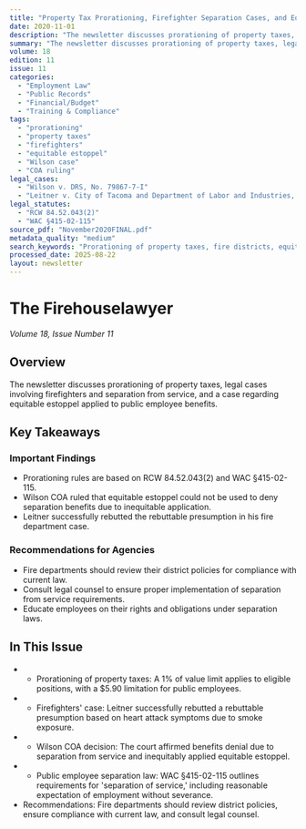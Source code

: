 ```yaml
---
title: "Property Tax Prorationing, Firefighter Separation Cases, and Equitable Estoppel in Public Benefits"
date: 2020-11-01
description: "The newsletter discusses prorationing of property taxes, legal cases involving firefighters and separation from service, and a case regarding equitable estoppel applied to public employee benefits."
summary: "The newsletter discusses prorationing of property taxes, legal cases involving firefighters and separation from service, and a case regarding equitable estoppel applied to public employee benefits."
volume: 18
edition: 11
issue: 11
categories:
  - "Employment Law"
  - "Public Records"
  - "Financial/Budget"
  - "Training & Compliance"
tags:
  - "prorationing"
  - "property taxes"
  - "firefighters"
  - "equitable estoppel"
  - "Wilson case"
  - "COA ruling"
legal_cases:
  - "Wilson v. DRS, No. 79867-7-I"
  - "Leitner v. City of Tacoma and Department of Labor and Industries, No.52908-4-II"
legal_statutes:
  - "RCW 84.52.043(2)"
  - "WAC §415-02-115"
source_pdf: "November2020FINAL.pdf"
metadata_quality: "medium"
search_keywords: "Prorationing of property taxes, fire districts, equitable estoppel, Wilson COA decision, firefighters' cases, separation from service, public employee benefits...."
processed_date: 2025-08-22
layout: newsletter
---
```


# The Firehouselawyer

*Volume 18, Issue Number 11*

## Overview

The newsletter discusses prorationing of property taxes, legal cases involving firefighters and separation from service, and a case regarding equitable estoppel applied to public employee benefits.

## Key Takeaways

### Important Findings

- Prorationing rules are based on RCW 84.52.043(2) and WAC §415-02-115.
- Wilson COA ruled that equitable estoppel could not be used to deny separation benefits due to inequitable application.
- Leitner successfully rebutted the rebuttable presumption in his fire department case.

### Recommendations for Agencies

- Fire departments should review their district policies for compliance with current law.
- Consult legal counsel to ensure proper implementation of separation from service requirements.
- Educate employees on their rights and obligations under separation laws.

## In This Issue

- - Prorationing of property taxes: A 1% of value limit applies to eligible positions, with a $5.90 limitation for public employees.
- - Firefighters' case: Leitner successfully rebutted a rebuttable presumption based on heart attack symptoms due to smoke exposure.
- - Wilson COA decision: The court affirmed benefits denial due to separation from service and inequitably applied equitable estoppel.
- - Public employee separation law: WAC §415-02-115 outlines requirements for 'separation of service,' including reasonable expectation of employment without severance.
- Recommendations: Fire departments should review district policies, ensure compliance with current law, and consult legal counsel.

